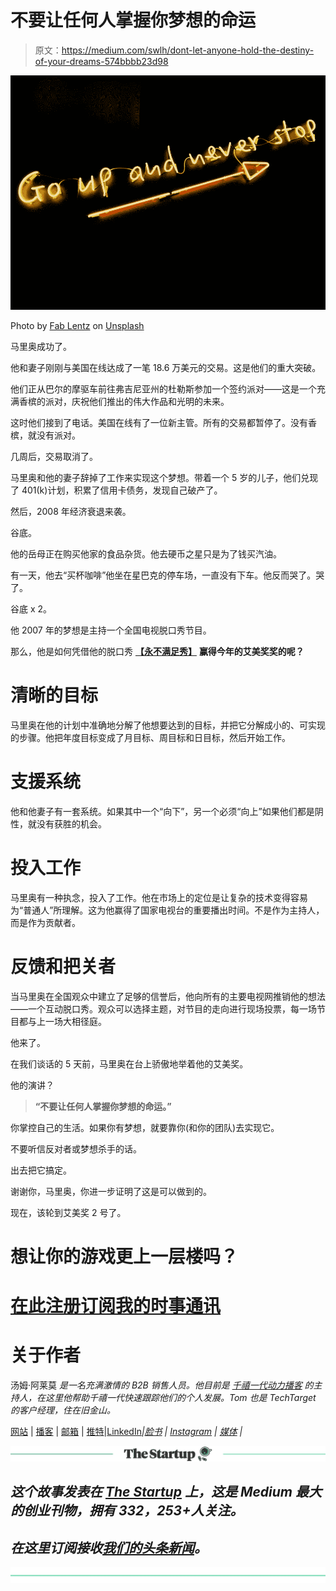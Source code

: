 # 不要让任何人掌握你梦想的命运

> 原文：<https://medium.com/swlh/dont-let-anyone-hold-the-destiny-of-your-dreams-574bbbb23d98>

![](img/afbd1f9887702acf2bc532597d8362c3.png)

Photo by [Fab Lentz](https://unsplash.com/photos/mRMQwK513hY?utm_source=unsplash&utm_medium=referral&utm_content=creditCopyText) on [Unsplash](https://unsplash.com/search/photos/persistence?utm_source=unsplash&utm_medium=referral&utm_content=creditCopyText)

马里奥成功了。

他和妻子刚刚与美国在线达成了一笔 18.6 万美元的交易。这是他们的重大突破。

他们正从巴尔的摩驱车前往弗吉尼亚州的杜勒斯参加一个签约派对——这是一个充满香槟的派对，庆祝他们推出的伟大作品和光明的未来。

这时他们接到了电话。美国在线有了一位新主管。所有的交易都暂停了。没有香槟，就没有派对。

几周后，交易取消了。

马里奥和他的妻子辞掉了工作来实现这个梦想。带着一个 5 岁的儿子，他们兑现了 401(k)计划，积累了信用卡债务，发现自己破产了。

然后，2008 年经济衰退来袭。

谷底。

他的岳母正在购买他家的食品杂货。他去硬币之星只是为了钱买汽油。

有一天，他去“买杯咖啡”他坐在星巴克的停车场，一直没有下车。他反而哭了。哭了。

谷底 x 2。

他 2007 年的梦想是主持一个全国电视脱口秀节目。

那么，他是如何凭借他的脱口秀 [**【永不满足秀】**](https://www.facebook.com/NeverSettleShow/) **赢得今年的艾美奖奖的呢？**

# 清晰的目标

马里奥在他的计划中准确地分解了他想要达到的目标，并把它分解成小的、可实现的步骤。他把年度目标变成了月目标、周目标和日目标，然后开始工作。

# 支援系统

他和他妻子有一套系统。如果其中一个“向下”，另一个必须“向上”如果他们都是阴性，就没有获胜的机会。

# 投入工作

马里奥有一种执念，投入了工作。他在市场上的定位是让复杂的技术变得容易为“普通人”所理解。这为他赢得了国家电视台的重要播出时间。不是作为主持人，而是作为贡献者。

# 反馈和把关者

当马里奥在全国观众中建立了足够的信誉后，他向所有的主要电视网推销他的想法——一个互动脱口秀。观众可以选择主题，对节目的走向进行现场投票，每一场节目都与上一场大相径庭。

他来了。

在我们谈话的 5 天前，马里奥在台上骄傲地举着他的艾美奖。

他的演讲？

> **“不要让任何人掌握你梦想的命运。”**

你掌控自己的生活。如果你有梦想，就要靠你(和你的团队)去实现它。

不要听信反对者或梦想杀手的话。

出去把它搞定。

谢谢你，马里奥，你进一步证明了这是可以做到的。

现在，该轮到艾美奖 2 号了。

# 想让你的游戏更上一层楼吗？

# [在此注册订阅我的时事通讯](http://eepurl.com/c-46aj)

# 关于作者

汤姆·阿莱莫 *是一名充满激情的 B2B 销售人员。他目前是* [*千禧一代动力播客*](https://soundcloud.com/ryan-warner-799706255) *的主持人，在这里他帮助千禧一代快速跟踪他们的个人发展。Tom 也是 TechTarget 的客户经理，住在旧金山。*

[网站](http://tomalaimo.com/) | [播客](https://soundcloud.com/ryan-warner-799706255) | [邮箱](mailto:thomasalaimo7@gmail.com) | [推特](https://twitter.com/TomAlaimo_TTGT)|[LinkedIn](https://www.linkedin.com/in/tom-alaimo-573a1878/)*|[脸书](https://www.facebook.com/thomas.alaimo.12) | [Instagram](http://instagram.com/talaimo7) | [媒体](/@TomAlaimo_TTGT) |*

*[![](img/308a8d84fb9b2fab43d66c117fcc4bb4.png)](https://medium.com/swlh)*

## *这个故事发表在 [The Startup](https://medium.com/swlh) 上，这是 Medium 最大的创业刊物，拥有 332，253+人关注。*

## *在这里订阅接收[我们的头条新闻](http://growthsupply.com/the-startup-newsletter/)。*

*[![](img/b0164736ea17a63403e660de5dedf91a.png)](https://medium.com/swlh)*